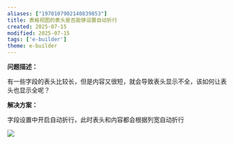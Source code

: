 ```yaml
---
aliases: ["1970107902140839853"]
title: 表格视图的表头是否能够设置自动折行
created: 2025-07-15
modified: 2025-07-15
tags: ['e-builder']
theme: e-builder
---
```


**问题描述：**

有一些字段的表头比较长，但是内容又很短，就会导致表头显示不全，该如何让表头也显示全呢？

**解决方案：**

字段设置中开启自动折行，此时表头和内容都会根据列宽自动折行

![](193925c9affed297af197f3707cb2bc4.jpg)